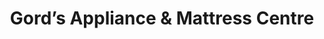 ---
title: "Gord’s Appliance & Mattress Centre"
url: /kamloops/gords-appliance-and-mattress-centre/
shop: appliance
---